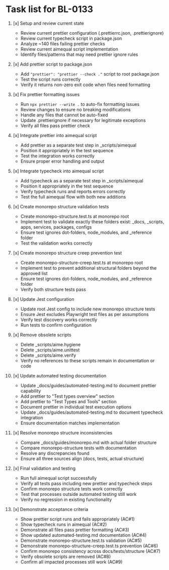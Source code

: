 # Task list for BL-0133

1. [x] Setup and review current state
   - Review current prettier configuration (.prettierrc.json, .prettierignore)
   - Review current typecheck script in package.json
   - Analyze ~140 files failing prettier checks
   - Review current aimequal script implementation
   - Identify files/patterns that may need prettier ignore rules

2. [x] Add prettier script to package.json
   - Add `"prettier": "prettier --check ."` script to root package.json
   - Test the script runs correctly
   - Verify it returns non-zero exit code when files need formatting

3. [x] Fix prettier formatting issues
   - Run `npx prettier --write .` to auto-fix formatting issues
   - Review changes to ensure no breaking modifications
   - Handle any files that cannot be auto-fixed
   - Update .prettierignore if necessary for legitimate exceptions
   - Verify all files pass prettier check

4. [x] Integrate prettier into aimequal script
   - Add prettier as a separate test step in \_scripts/aimequal
   - Position it appropriately in the test sequence
   - Test the integration works correctly
   - Ensure proper error handling and output

5. [x] Integrate typecheck into aimequal script
   - Add typecheck as a separate test step in \_scripts/aimequal
   - Position it appropriately in the test sequence
   - Verify typecheck runs and reports errors correctly
   - Test the full aimequal flow with both new additions

6. [x] Create monorepo structure validation tests
   - Create monorepo-structure.test.ts at monorepo root
   - Implement test to validate exactly these folders exist: \_docs, \_scripts, apps, services, packages, configs
   - Ensure test ignores dot-folders, node_modules, and \_reference folder
   - Test the validation works correctly

7. [x] Create monorepo structure creep prevention test
   - Create monorepo-structure-creep.test.ts at monorepo root
   - Implement test to prevent additional structural folders beyond the approved list
   - Ensure test ignores dot-folders, node_modules, and \_reference folder
   - Verify both structure tests pass

8. [x] Update Jest configuration
   - Update root Jest config to include new monorepo structure tests
   - Ensure Jest excludes Playwright test files as per assumptions
   - Verify test discovery works correctly
   - Run tests to confirm configuration

9. [x] Remove obsolete scripts
   - Delete \_scripts/aime.hygiene
   - Delete \_scripts/aime.unittest
   - Delete \_scripts/aime.verify
   - Verify no references to these scripts remain in documentation or code

10. [x] Update automated testing documentation
    - Update \_docs/guides/automated-testing.md to document prettier capability
    - Add prettier to "Test types overview" section
    - Add prettier to "Test Types and Tools" section
    - Document prettier in individual test execution options
    - Update \_docs/guides/automated-testing.md to document typecheck integration
    - Ensure documentation matches implementation

11. [x] Resolve monorepo structure inconsistencies
    - Compare \_docs/guides/monorepo.md with actual folder structure
    - Compare monorepo-structure tests with documentation
    - Resolve any discrepancies found
    - Ensure all three sources align (docs, tests, actual structure)

12. [x] Final validation and testing
    - Run full aimequal script successfully
    - Verify all tests pass including new prettier and typecheck steps
    - Confirm monorepo structure tests work correctly
    - Test that processes outside automated testing still work
    - Verify no regression in existing functionality

13. [x] Demonstrate acceptance criteria
    - Show prettier script runs and fails appropriately (AC#1)
    - Show typecheck runs in aimequal (AC#2)
    - Demonstrate all files pass prettier formatting (AC#3)
    - Show updated automated-testing.md documentation (AC#4)
    - Demonstrate monorepo-structure.test.ts validation (AC#5)
    - Demonstrate monorepo-structure-creep.test.ts prevention (AC#6)
    - Confirm monorepo consistency across docs/tests/structure (AC#7)
    - Verify obsolete scripts are removed (AC#8)
    - Confirm all impacted processes still work (AC#9)
